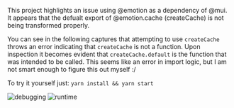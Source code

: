 This project highlights an issue using @emotion as a dependency of @mui. It appears that the defualt export of @emotion.cache (createCache) is not being transformed properly.

You can see in the following captures that attempting to use ```createCache``` throws an error indicating that ```createCache``` is not a function. Upon inspection it becomes evident that ```createCache.default``` is the function that was intended to be called. This seems like an error in import logic, but I am not smart enough to figure this out myself :/

To try it yourself just:
```yarn install && yarn start```

![debugging](./debugging.png)
![runtime](./runtime.png)
